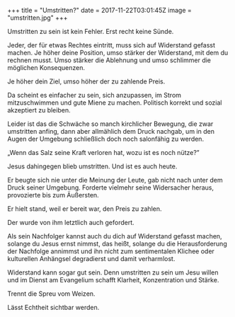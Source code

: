 +++
title = "Umstritten?"
date = 2017-11-22T03:01:45Z
image = "umstritten.jpg"
+++

Umstritten zu sein ist kein Fehler. Erst recht keine Sünde.

Jeder, der für etwas Rechtes eintritt, muss sich auf Widerstand gefasst machen. Je höher deine Position, umso stärker der Widerstand, mit dem du rechnen musst. Umso stärker die Ablehnung und umso schlimmer die möglichen Konsequenzen.

Je höher dein Ziel, umso höher der zu zahlende Preis.

Da scheint es einfacher zu sein, sich anzupassen, im Strom mitzuschwimmen und gute Miene zu machen. Politisch korrekt und sozial akzeptiert zu bleiben. 

Leider ist das die Schwäche so manch kirchlicher Bewegung, die zwar umstritten anfing, dann aber allmählich dem Druck nachgab, um in den Augen der Umgebung schließlich doch noch salonfähig zu werden.

„Wenn das Salz seine Kraft verloren hat, wozu ist es noch nütze?”

Jesus dahingegen blieb umstritten. Und ist es auch heute.

Er beugte sich nie unter die Meinung der Leute, gab nicht nach unter dem Druck seiner Umgebung. Forderte vielmehr seine Widersacher heraus, provozierte bis zum Äußersten.

Er hielt stand, weil er bereit war, den Preis zu zahlen.

Der wurde von ihm letztlich auch gefordert.

Als sein Nachfolger kannst auch du dich auf Widerstand gefasst machen, solange du Jesus ernst nimmst, das heißt, solange du die Herausforderung der Nachfolge annimmst und ihn nicht zum sentimentalen Klichee oder kulturellen Anhängsel degradierst und damit verharmlost. 

Widerstand kann sogar gut sein. Denn umstritten zu sein um Jesu willen und im Dienst am Evangelium schafft Klarheit, Konzentration und Stärke. 

Trennt die Spreu vom Weizen. 

Lässt Echtheit sichtbar werden.